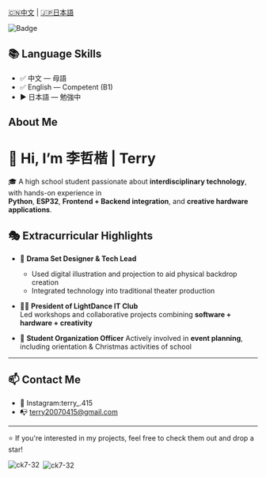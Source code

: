   [🇨🇳中文](./ZH.md) |  [🇯🇵日本語](./JP.md)

![Badge](https://hitscounter.dev/api/hit?url=https%3A%2F%2Fgithub.com%2Fck7-32&label=Views&icon=github&color=%23198754)
## 📚 Language Skills

- ✅ 中文 — 母語  
- ✅ English — Competent (B1)  
- ▶️ 日本語 — 勉強中
## About Me 
# 👋 Hi, I’m 李哲楷 | Terry


🎓 A high school student passionate about **interdisciplinary technology**, with hands-on experience in  
**Python**, **ESP32**, **Frontend + Backend integration**, and **creative hardware applications**.


## 🎭 Extracurricular Highlights

- 🎨 **Drama Set Designer & Tech Lead**  
  - Used digital illustration and projection to aid physical backdrop creation  
  - Integrated technology into traditional theater production

- 🧑‍💼 **President of LightDance IT Club**  
  Led workshops and collaborative projects combining **software + hardware + creativity**

- 🎄 **Student Organization Officer**
Actively involved in **event planning**, including orientation & Christmas activities of school

---

## 📫 Contact Me

- 📮 Instagram:terry_.415
- 📭 terry20070415@gmail.com
---

⭐ If you're interested in my projects, feel free to check them out and drop a star!

<p><img align="left" src="https://github-readme-stats.vercel.app/api/top-langs?username=ck7-32&show_icons=true&locale=en&layout=compact&theme=tokyonight" alt="ck7-32" /></p>
<p>&nbsp;<img align="center" src="https://github-readme-stats.vercel.app/api?username=ck7-32&show_icons=true&locale=en&theme=tokyonight" alt="ck7-32" /></p>
